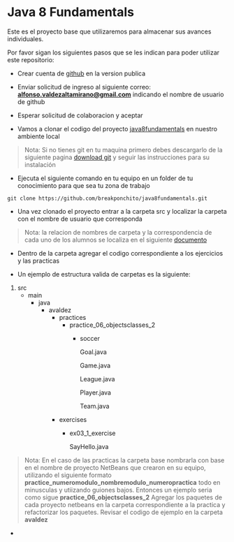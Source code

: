 # Java 8 Fundamentals

Este es el proyecto base que utilizaremos para almacenar sus avances individuales.

Por favor sigan los siguientes pasos que se les indican para poder utilizar este repositorio:

- Crear cuenta de [github](https://github.com/) en la version publica

- Enviar solicitud de ingreso al siguiente correo: **alfonso.valdezaltamirano@gmail.com** indicando el nombre de usuario de github

- Esperar solicitud de colaboracion y aceptar

- Vamos a clonar el codigo del proyecto [java8fundamentals](https://github.com/breakponchito/java8fundamentals) en nuestro ambiente local

> Nota: Si no tienes git en tu maquina primero debes descargarlo de la siguiente pagina [download git](https://git-scm.com/downloads ) y seguir las instrucciones para su instalación

- Ejecuta el siguiente comando en tu equipo en un folder de tu conocimiento para que sea tu zona de trabajo

`git clone https://github.com/breakponchito/java8fundamentals.git`

- Una vez clonado el proyecto entrar a la carpeta src y localizar la carpeta con el nombre de usuario que corresponda

> Nota: la relacion de nombres de carpeta y la correspondencia de cada uno de los alumnos se localiza en el siguiente [documento](https://docs.google.com/spreadsheets/d/1pe63Cq3i0WDK9NfHJ1_-8kYctnAbMDACZ1HdoxQrewc/edit?usp=sharing)

- Dentro de la carpeta agregar el codigo correspondiente a los ejercicios y las practicas

- Un ejemplo de estructura valida de carpetas es la siguiente:

1. src
	- main
	   - java
			- avaldez
				- practices
					- practice_06_objectsclasses_2
						- soccer
						   
						   Goal.java
						  
						   Game.java
						  
						   League.java
						   
						   Player.java
						   
						   Team.java
				- exercises
					- ex03_1_exercise
						
						SayHello.java
					
> Nota: En el caso de las practicas la carpeta base nombrarla con base en el nombre de proyecto NetBeans que crearon en su equipo, 
> utilizando el siguiente formato **practice_numeromodulo_nombremodulo_numeropractica** todo en minusculas y utiizando guiones bajos. Entonces un ejemplo seria como
> sigue **practice_06_objectsclasses_2** 
> Agregar los paquetes de cada proyecto netbeans en la carpeta correspondiente a la practica y refactorizar los paquetes. Revisar el codigo de ejemplo en la carpeta **avaldez**

- 
	 






